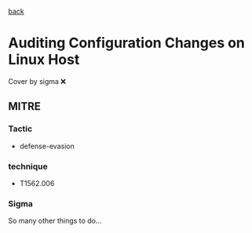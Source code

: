 [back](../index.md)
# Auditing Configuration Changes on Linux Host
Cover by sigma :x: 

## MITRE
### Tactic
  - defense-evasion

### technique
  - T1562.006

### Sigma

 So many other things to do...